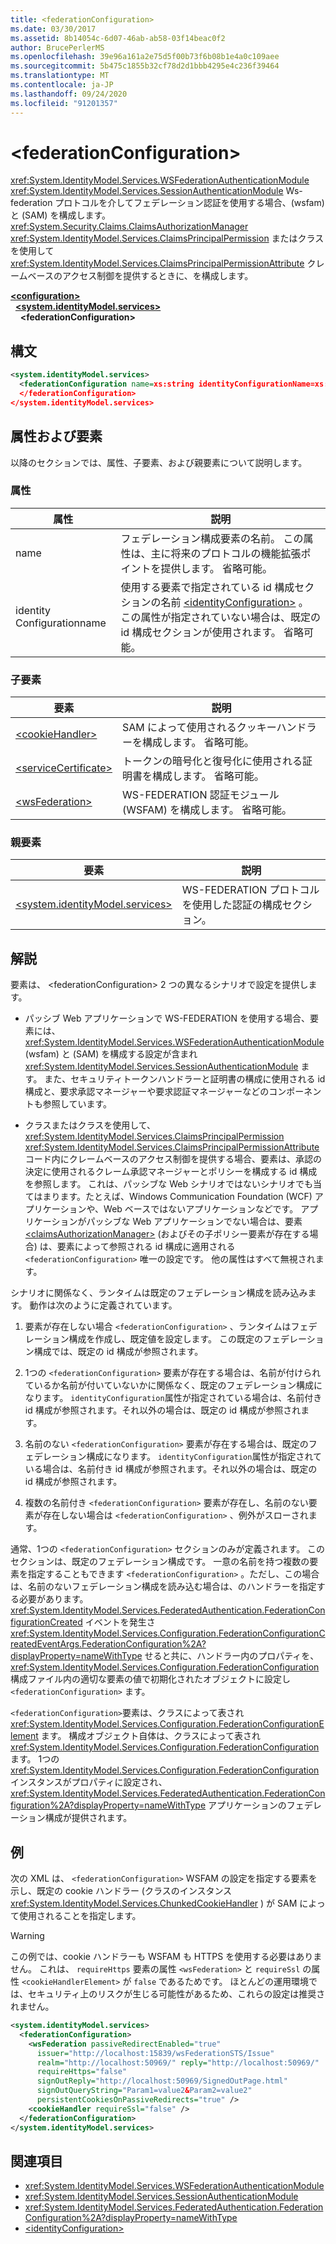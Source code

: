 ```yaml
---
title: <federationConfiguration>
ms.date: 03/30/2017
ms.assetid: 8b14054c-6d07-46ab-ab58-03f14beac0f2
author: BrucePerlerMS
ms.openlocfilehash: 39e96a161a2e75d5f00b73f6b08b1e4a0c109aee
ms.sourcegitcommit: 5b475c1855b32cf78d2d1bbb4295e4c236f39464
ms.translationtype: MT
ms.contentlocale: ja-JP
ms.lasthandoff: 09/24/2020
ms.locfileid: "91201357"
---
```

# \<federationConfiguration>

<xref:System.IdentityModel.Services.WSFederationAuthenticationModule> <xref:System.IdentityModel.Services.SessionAuthenticationModule> Ws-federation プロトコルを介してフェデレーション認証を使用する場合、(wsfam) と (SAM) を構成します。 <xref:System.Security.Claims.ClaimsAuthorizationManager> <xref:System.IdentityModel.Services.ClaimsPrincipalPermission> またはクラスを使用して <xref:System.IdentityModel.Services.ClaimsPrincipalPermissionAttribute> クレームベースのアクセス制御を提供するときに、を構成します。  
  
[**\<configuration>**](../configuration-element.md)\
&nbsp;&nbsp;[**\<system.identityModel.services>**](system-identitymodel-services.md)\
&nbsp;&nbsp;&nbsp;&nbsp;**\<federationConfiguration>**  
  
## <a name="syntax"></a>構文  
  
```xml  
<system.identityModel.services>  
  <federationConfiguration name=xs:string identityConfigurationName=xs:string>  
  </federationConfiguration>  
</system.identityModel.services>  
```  
  
## <a name="attributes-and-elements"></a>属性および要素  

 以降のセクションでは、属性、子要素、および親要素について説明します。  
  
### <a name="attributes"></a>属性  
  
|属性|説明|  
|---------------|-----------------|  
|name|フェデレーション構成要素の名前。 この属性は、主に将来のプロトコルの機能拡張ポイントを提供します。 省略可能。|  
|identity Configurationname|使用する要素で指定されている id 構成セクションの名前 [\<identityConfiguration>](identityconfiguration.md) 。 この属性が指定されていない場合は、既定の id 構成セクションが使用されます。 省略可能。|  
  
### <a name="child-elements"></a>子要素  
  
|要素|説明|  
|-------------|-----------------|  
|[\<cookieHandler>](cookiehandler.md)|SAM によって使用されるクッキーハンドラーを構成します。 省略可能。|  
|[\<serviceCertificate>](servicecertificate.md)|トークンの暗号化と復号化に使用される証明書を構成します。 省略可能。|  
|[\<wsFederation>](wsfederation.md)|WS-FEDERATION 認証モジュール (WSFAM) を構成します。 省略可能。|  
  
### <a name="parent-elements"></a>親要素  
  
|要素|説明|  
|-------------|-----------------|  
|[\<system.identityModel.services>](system-identitymodel-services.md)|WS-FEDERATION プロトコルを使用した認証の構成セクション。|  
  
## <a name="remarks"></a>解説  

 要素は、 \<federationConfiguration> 2 つの異なるシナリオで設定を提供します。  
  
- パッシブ Web アプリケーションで WS-FEDERATION を使用する場合、要素には、 <xref:System.IdentityModel.Services.WSFederationAuthenticationModule> (wsfam) と (SAM) を構成する設定が含まれ <xref:System.IdentityModel.Services.SessionAuthenticationModule> ます。 また、セキュリティトークンハンドラーと証明書の構成に使用される id 構成と、要求承認マネージャーや要求認証マネージャーなどのコンポーネントも参照しています。  
  
- クラスまたはクラスを使用して、 <xref:System.IdentityModel.Services.ClaimsPrincipalPermission> <xref:System.IdentityModel.Services.ClaimsPrincipalPermissionAttribute> コード内にクレームベースのアクセス制御を提供する場合、要素は、承認の決定に使用されるクレーム承認マネージャーとポリシーを構成する id 構成を参照します。 これは、パッシブな Web シナリオではないシナリオでも当てはまります。たとえば、Windows Communication Foundation (WCF) アプリケーションや、Web ベースではないアプリケーションなどです。 アプリケーションがパッシブな Web アプリケーションでない場合は、要素 [\<claimsAuthorizationManager>](claimsauthorizationmanager.md) (およびその子ポリシー要素が存在する場合) は、要素によって参照される id 構成に適用される `<federationConfiguration>` 唯一の設定です。 他の属性はすべて無視されます。  
  
 シナリオに関係なく、ランタイムは既定のフェデレーション構成を読み込みます。 動作は次のように定義されています。  
  
1. 要素が存在しない場合 `<federationConfiguration>` 、ランタイムはフェデレーション構成を作成し、既定値を設定します。 この既定のフェデレーション構成では、既定の id 構成が参照されます。  
  
2. 1つの `<federationConfiguration>` 要素が存在する場合は、名前が付けられているか名前が付いていないかに関係なく、既定のフェデレーション構成になります。 `identityConfiguration`属性が指定されている場合は、名前付き id 構成が参照されます。それ以外の場合は、既定の id 構成が参照されます。  
  
3. 名前のない `<federationConfiguration>` 要素が存在する場合は、既定のフェデレーション構成になります。 `identityConfiguration`属性が指定されている場合は、名前付き id 構成が参照されます。それ以外の場合は、既定の id 構成が参照されます。  
  
4. 複数の名前付き `<federationConfiguration>` 要素が存在し、名前のない要素が存在しない場合は `<federationConfiguration>` 、例外がスローされます。  
  
 通常、1つの `<federationConfiguration>` セクションのみが定義されます。 このセクションは、既定のフェデレーション構成です。 一意の名前を持つ複数の要素を指定することもできます `<federationConfiguration>` 。ただし、この場合は、名前のないフェデレーション構成を読み込む場合は、のハンドラーを指定する必要があります。 <xref:System.IdentityModel.Services.FederatedAuthentication.FederationConfigurationCreated> イベントを発生さ <xref:System.IdentityModel.Services.Configuration.FederationConfigurationCreatedEventArgs.FederationConfiguration%2A?displayProperty=nameWithType> せると共に、ハンドラー内のプロパティを、 <xref:System.IdentityModel.Services.Configuration.FederationConfiguration> 構成ファイル内の適切な要素の値で初期化されたオブジェクトに設定し `<federationConfiguration>` ます。  
  
 `<federationConfiguration>`要素は、クラスによって表され <xref:System.IdentityModel.Services.Configuration.FederationConfigurationElement> ます。 構成オブジェクト自体は、クラスによって表され <xref:System.IdentityModel.Services.Configuration.FederationConfiguration> ます。 1つの <xref:System.IdentityModel.Services.Configuration.FederationConfiguration> インスタンスがプロパティに設定され、 <xref:System.IdentityModel.Services.FederatedAuthentication.FederationConfiguration%2A?displayProperty=nameWithType> アプリケーションのフェデレーション構成が提供されます。  
  
## <a name="example"></a>例  

 次の XML は、 `<federationConfiguration>` WSFAM の設定を指定する要素を示し、既定の cookie ハンドラー (クラスのインスタンス <xref:System.IdentityModel.Services.ChunkedCookieHandler> ) が SAM によって使用されることを指定します。  
  
> [!WARNING]
> この例では、cookie ハンドラーも WSFAM も HTTPS を使用する必要はありません。 これは、 `requireHttps` 要素の属性 `<wsFederation>` と `requireSsl` の属性 `<cookieHandlerElement>` が `false` であるためです。 ほとんどの運用環境では、セキュリティ上のリスクが生じる可能性があるため、これらの設定は推奨されません。  
  
```xml  
<system.identityModel.services>  
  <federationConfiguration>  
    <wsFederation passiveRedirectEnabled="true"
      issuer="http://localhost:15839/wsFederationSTS/Issue"
      realm="http://localhost:50969/" reply="http://localhost:50969/"
      requireHttps="false"
      signOutReply="http://localhost:50969/SignedOutPage.html"
      signOutQueryString="Param1=value2&Param2=value2"
      persistentCookiesOnPassiveRedirects="true" />  
    <cookieHandler requireSsl="false" />  
  </federationConfiguration>  
</system.identityModel.services>  
```  
  
## <a name="see-also"></a>関連項目

- <xref:System.IdentityModel.Services.WSFederationAuthenticationModule>
- <xref:System.IdentityModel.Services.SessionAuthenticationModule>
- <xref:System.IdentityModel.Services.FederatedAuthentication.FederationConfiguration%2A?displayProperty=nameWithType>
- [\<identityConfiguration>](identityconfiguration.md)
